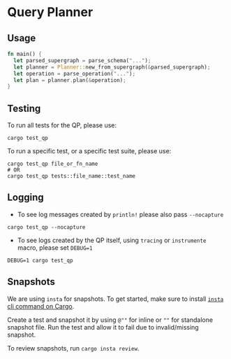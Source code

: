 # Query Planner

## Usage

```rs
fn main() {
  let parsed_supergraph = parse_schema("...");
  let planner = Planner::new_from_supergraph(&parsed_supergraph);
  let operation = parse_operation("...");
  let plan = planner.plan(&operation);
}
```

## Testing

To run all tests for the QP, please use:

```
cargo test_qp
```

To run a specific test, or a specific test suite, please use:

```
cargo test_qp file_or_fn_name
# OR
cargo test_qp tests::file_name::test_name
```

## Logging

* To see log messages created by `println!` please also pass `--nocapture`

```
cargo test_qp --nocapture
```

* To see logs created by the QP itself, using `tracing` or `instrumente` macro, please set `DEBUG=1`

```
DEBUG=1 cargo test_qp
```

## Snapshots

We are using `insta` for snapshots. To get started, make sure to install [`insta` cli command on Cargo](https://insta.rs/docs/cli/).

Create a test and snapshot it by using `@""` for inline or `""` for standalone snapshot file. Run the test and allow it to fail due to invalid/missing snapshot.

To review snapshots, run `cargo insta review`.
